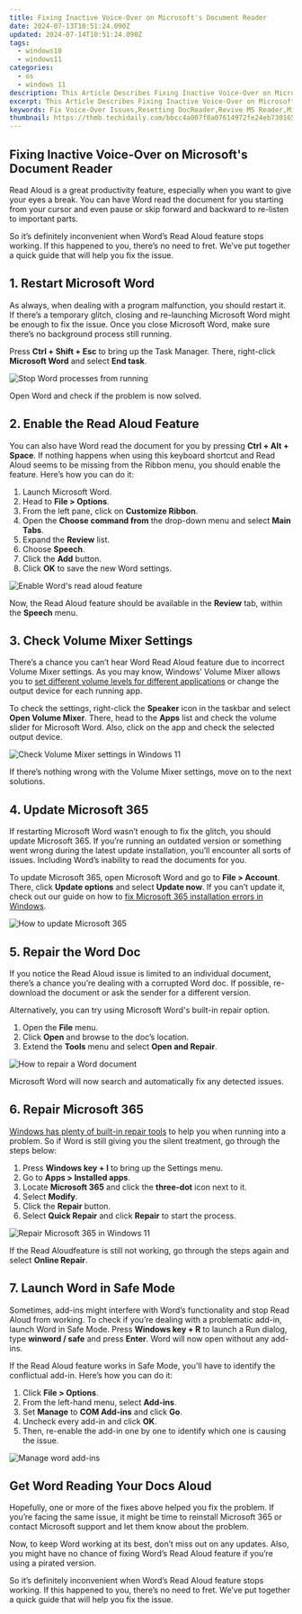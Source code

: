```yaml
---
title: Fixing Inactive Voice-Over on Microsoft's Document Reader
date: 2024-07-13T10:51:24.090Z
updated: 2024-07-14T10:51:24.090Z
tags:
  - windows10
  - windows11
categories:
  - os
  - windows 11
description: This Article Describes Fixing Inactive Voice-Over on Microsoft's Document Reader
excerpt: This Article Describes Fixing Inactive Voice-Over on Microsoft's Document Reader
keywords: Fix Voice-Over Issues,Resetting DocReader,Revive MS Reader,Microsoft Documents VO Fix,Restarting Reader Sound,Reactive Voice Fix for MS,Update VoiceOver MS Reader
thumbnail: https://thmb.techidaily.com/bbcc4a007f0a07614972fe24eb730165421ff81b1eea5d7fad50043a76fd78c0.jpg
---
```


## Fixing Inactive Voice-Over on Microsoft's Document Reader

 Read Aloud is a great productivity feature, especially when you want to give your eyes a break. You can have Word read the document for you starting from your cursor and even pause or skip forward and backward to re-listen to important parts.

 So it’s definitely inconvenient when Word’s Read Aloud feature stops working. If this happened to you, there’s no need to fret. We’ve put together a quick guide that will help you fix the issue.

## 1\. Restart Microsoft Word

 As always, when dealing with a program malfunction, you should restart it. If there’s a temporary glitch, closing and re-launching Microsoft Word might be enough to fix the issue. Once you close Microsoft Word, make sure there’s no background process still running.

 Press **Ctrl + Shift + Esc** to bring up the Task Manager. There, right-click **Microsoft Word** and select **End task**.

![Stop Word processes from running](https://static1.makeuseofimages.com/wordpress/wp-content/uploads/2023/07/end-word-1.jpg)

 Open Word and check if the problem is now solved.

## 2\. Enable the Read Aloud Feature

 You can also have Word read the document for you by pressing **Ctrl + Alt + Space**. If nothing happens when using this keyboard shortcut and Read Aloud seems to be missing from the Ribbon menu, you should enable the feature. Here’s how you can do it:

1. Launch Microsoft Word.
2. Head to **File > Options**.
3. From the left pane, click on **Customize Ribbon**.
4. Open the **Choose command from** the drop-down menu and select **Main Tabs**.
5. Expand the **Review** list.
6. Choose **Speech**.
7. Click the **Add** button.
8. Click **OK** to save the new Word settings.

![Enable Word's read aloud feature](https://static1.makeuseofimages.com/wordpress/wp-content/uploads/2023/07/enable-read-aloud-1.jpg)

 Now, the Read Aloud feature should be available in the **Review** tab, within the **Speech** menu.

## 3\. Check Volume Mixer Settings

 There’s a chance you can’t hear Word Read Aloud feature due to incorrect Volume Mixer settings. As you may know, Windows’ Volume Mixer allows you to [set different volume levels for different applications](https://www.makeuseof.com/tag/how-to-change-volume-on-a-per-app-basis-in-windows-10/) or change the output device for each running app.

 To check the settings, right-click the **Speaker** icon in the taskbar and select **Open Volume Mixer**. There, head to the **Apps** list and check the volume slider for Microsoft Word. Also, click on the app and check the selected output device.

![Check Volume Mixer settings in Windows 11](https://static1.makeuseofimages.com/wordpress/wp-content/uploads/2023/07/word-mixer-1.jpg)

 If there’s nothing wrong with the Volume Mixer settings, move on to the next solutions.

## 4\. Update Microsoft 365

 If restarting Microsoft Word wasn’t enough to fix the glitch, you should update Microsoft 365\. If you’re running an outdated version or something went wrong during the latest update installation, you’ll encounter all sorts of issues. Including Word’s inability to read the documents for you.

 To update Microsoft 365, open Microsoft Word and go to **File > Account**. There, click **Update options** and select **Update now**. If you can’t update it, check out our guide on how to [fix Microsoft 365 installation errors in Windows](https://www.makeuseof.com/how-to-fix-microsoft-365-office-home-and-student-installation-errors-windows/).

![How to update Microsoft 365](https://static1.makeuseofimages.com/wordpress/wp-content/uploads/2023/07/update-microsoft365-1.jpg)

## 5\. Repair the Word Doc

 If you notice the Read Aloud issue is limited to an individual document, there’s a chance you’re dealing with a corrupted Word doc. If possible, re-download the document or ask the sender for a different version.

 Alternatively, you can try using Microsoft Word's built-in repair option.

1. Open the **File** menu.
2. Click **Open** and browse to the doc’s location.
3. Extend the **Tools** menu and select **Open and Repair**.

![How to repair a Word document](https://static1.makeuseofimages.com/wordpress/wp-content/uploads/2023/07/repair-doc-1.jpg)

 Microsoft Word will now search and automatically fix any detected issues.

## 6\. Repair Microsoft 365

[Windows has plenty of built-in repair tools](https://www.makeuseof.com/tag/5-free-tools-fix-problem-windows-10/) to help you when running into a problem. So if Word is still giving you the silent treatment, go through the steps below:

1. Press **Windows key + I** to bring up the Settings menu.
2. Go to **Apps > Installed apps**.
3. Locate **Microsoft 365** and click the **three-dot** icon next to it.
4. Select **Modify**.
5. Click the **Repair** button.
6. Select **Quick Repair** and click **Repair** to start the process.

![Repair Microsoft 365 in Windows 11](https://static1.makeuseofimages.com/wordpress/wp-content/uploads/2023/07/repair-microsoft-1-1.jpg)

 If the Read Aloudfeature is still not working, go through the steps again and select **Online Repair**.

## 7\. Launch Word in Safe Mode

 Sometimes, add-ins might interfere with Word’s functionality and stop Read Aloud from working. To check if you’re dealing with a problematic add-in, launch Word in Safe Mode. Press **Windows key + R** to launch a Run dialog, type **winword / safe** and press **Enter**. Word will now open without any add-ins.

 If the Read Aloud feature works in Safe Mode, you’ll have to identify the conflictual add-in. Here’s how you can do it:

1. Click **File > Options**.
2. From the left-hand menu, select **Add-ins**.
3. Set **Manage** to **COM Add-ins** and click **Go**.
4. Uncheck every add-in and click **OK**.
5. Then, re-enable the add-in one by one to identify which one is causing the issue.

![Manage word add-ins](https://static1.makeuseofimages.com/wordpress/wp-content/uploads/2023/07/word-addins-1.jpg)

## Get Word Reading Your Docs Aloud

 Hopefully, one or more of the fixes above helped you fix the problem. If you’re facing the same issue, it might be time to reinstall Microsoft 365 or contact Microsoft support and let them know about the problem.

 Now, to keep Word working at its best, don’t miss out on any updates. Also, you might have no chance of fixing Word’s Read Aloud feature if you’re using a pirated version.

 So it’s definitely inconvenient when Word’s Read Aloud feature stops working. If this happened to you, there’s no need to fret. We’ve put together a quick guide that will help you fix the issue.



<ins class="adsbygoogle"
      style="display:block"
      data-ad-client="ca-pub-7571918770474297"
      data-ad-slot="8358498916"
      data-ad-format="auto"
      data-full-width-responsive="true"></ins>

